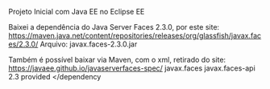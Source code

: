 Projeto Inicial com Java EE no Eclipse EE

Baixei a dependência do Java Server Faces 2.3.0, por este site: https://maven.java.net/content/repositories/releases/org/glassfish/javax.faces/2.3.0/
Arquivo: javax.faces-2.3.0.jar

Também é possível baixar via Maven, com o xml, retirado do site: https://javaee.github.io/javaserverfaces-spec/
<dependency>
  <groupId>javax.faces</groupId>
  <artifactId>javax.faces-api</artifactId>
  <version>2.3</version>
  <scope>provided</scope>
</dependency